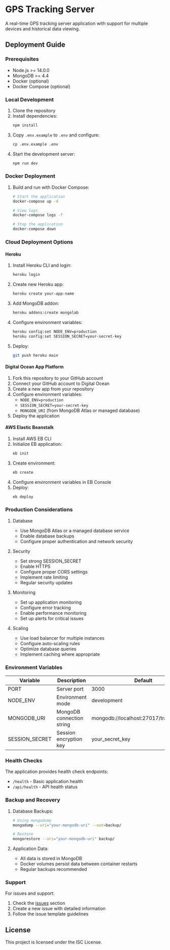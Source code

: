 # GPS Tracking Server

A real-time GPS tracking server application with support for multiple devices and historical data viewing.

## Deployment Guide

### Prerequisites
- Node.js >= 14.0.0
- MongoDB >= 4.4
- Docker (optional)
- Docker Compose (optional)

### Local Development
1. Clone the repository
2. Install dependencies:
   ```bash
   npm install
   ```
3. Copy `.env.example` to `.env` and configure:
   ```bash
   cp .env.example .env
   ```
4. Start the development server:
   ```bash
   npm run dev
   ```

### Docker Deployment
1. Build and run with Docker Compose:
   ```bash
   # Start the application
   docker-compose up -d

   # View logs
   docker-compose logs -f

   # Stop the application
   docker-compose down
   ```

### Cloud Deployment Options

#### Heroku
1. Install Heroku CLI and login:
   ```bash
   heroku login
   ```
2. Create new Heroku app:
   ```bash
   heroku create your-app-name
   ```
3. Add MongoDB addon:
   ```bash
   heroku addons:create mongolab
   ```
4. Configure environment variables:
   ```bash
   heroku config:set NODE_ENV=production
   heroku config:set SESSION_SECRET=your-secret-key
   ```
5. Deploy:
   ```bash
   git push heroku main
   ```

#### Digital Ocean App Platform
1. Fork this repository to your GitHub account
2. Connect your GitHub account to Digital Ocean
3. Create a new app from your repository
4. Configure environment variables:
   - `NODE_ENV=production`
   - `SESSION_SECRET=your-secret-key`
   - `MONGODB_URI` (from MongoDB Atlas or managed database)
5. Deploy the application

#### AWS Elastic Beanstalk
1. Install AWS EB CLI
2. Initialize EB application:
   ```bash
   eb init
   ```
3. Create environment:
   ```bash
   eb create
   ```
4. Configure environment variables in EB Console
5. Deploy:
   ```bash
   eb deploy
   ```

### Production Considerations

1. Database
   - Use MongoDB Atlas or a managed database service
   - Enable database backups
   - Configure proper authentication and network security

2. Security
   - Set strong SESSION_SECRET
   - Enable HTTPS
   - Configure proper CORS settings
   - Implement rate limiting
   - Regular security updates

3. Monitoring
   - Set up application monitoring
   - Configure error tracking
   - Enable performance monitoring
   - Set up alerts for critical issues

4. Scaling
   - Use load balancer for multiple instances
   - Configure auto-scaling rules
   - Optimize database queries
   - Implement caching where appropriate

### Environment Variables

| Variable | Description | Default |
|----------|-------------|---------|
| PORT | Server port | 3000 |
| NODE_ENV | Environment mode | development |
| MONGODB_URI | MongoDB connection string | mongodb://localhost:27017/trackingserver |
| SESSION_SECRET | Session encryption key | your_secret_key |

### Health Checks

The application provides health check endpoints:
- `/health` - Basic application health
- `/api/health` - API health status

### Backup and Recovery

1. Database Backups:
   ```bash
   # Using mongodump
   mongodump --uri="your-mongodb-uri" --out=backup/

   # Restore
   mongorestore --uri="your-mongodb-uri" backup/
   ```

2. Application Data:
   - All data is stored in MongoDB
   - Docker volumes persist data between container restarts
   - Regular backups recommended

### Support

For issues and support:
1. Check the [issues](https://github.com/your-repo/issues) section
2. Create a new issue with detailed information
3. Follow the issue template guidelines

## License

This project is licensed under the ISC License.
